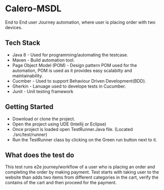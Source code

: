 # Calero-MSDL

End to End user Journey automation, where user is placing order with two devices. 

## Tech Stack
- Java 8 - Used for programming/automating the testcase.
- Maven - Build automation tool.
- Page Object Model (POM) - Design pattern POM used for the automation, POM is used as it provides easy scalabilty and maintainability.
- Cucmber - Used to support Behaviour Driven Development(BDD).
- Gherkin - Lanuage used to develope tests in Cucumber.
- Junit - Unit testing framework 

## Getting Started
- Download or clone the project.
- Open the project using UDE (Intellij or Eclipse)
- Once project is loaded open TestRunner.Java file. (Located ./src/test/runner) 
- Run the TestRunner class by clicking on the Green run button next to it.

## What does the test do
This test runs e2e journey/workflow of a user who is placing an order and completing the order by making payment. 
Test starts with taking user to the website than adds two items from different categories in the cart, verify the contains of the cart and then proceed for the payment.  


